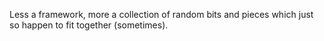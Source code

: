 Less a framework, more a collection of random bits and pieces which just so happen to fit together (sometimes).
